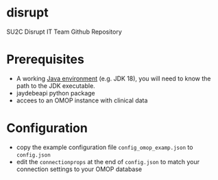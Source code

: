 # disrupt
SU2C Disrupt IT Team Github Repository

# Prerequisites

- A working [Java environment](https://www.oracle.com/java/technologies/downloads/) (e.g. JDK 18), you will need to know the path to the JDK executable.
- jaydebeapi python package
- accees to an OMOP instance with clinical data

# Configuration

- copy the example configuration file `config_omop_examp.json` to `config.json`
- edit the `connectionprops` at the end of `config.json` to match your connection settings to your OMOP database
